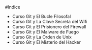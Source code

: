 #Indice

* Curso Git y El Bucle Filosofal
* Curso Git y La Clave Secreta del Wifi
* Curso Git y El Prisionero del Firewall
* Curso Git y El Malware de Fuego
* Curso Git y La Orden de Unix
* Curso Git y El Misterio del Hacker
